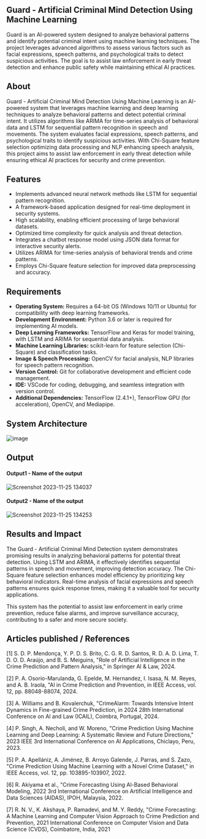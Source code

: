 ## Guard - Artificial Criminal Mind Detection Using Machine Learning
Guard is an AI-powered system designed to analyze behavioral patterns and identify potential criminal intent using machine learning techniques. The project leverages advanced algorithms to assess various factors such as facial expressions, speech patterns, and psychological traits to detect suspicious activities. The goal is to assist law enforcement in early threat detection and enhance public safety while maintaining ethical AI practices.
## About
Guard - Artificial Criminal Mind Detection Using Machine Learning is an AI-powered system that leverages machine learning and deep learning techniques to analyze behavioral patterns and detect potential criminal intent. It utilizes algorithms like ARIMA for time-series analysis of behavioral data and LSTM for sequential pattern recognition in speech and movements. The system evaluates facial expressions, speech patterns, and psychological traits to identify suspicious activities. With Chi-Square feature selection optimizing data processing and NLP enhancing speech analysis, this project aims to assist law enforcement in early threat detection while ensuring ethical AI practices for security and crime prevention.

## Features 
- Implements advanced neural network methods like LSTM for sequential pattern recognition.  
- A framework-based application designed for real-time deployment in security systems.  
- High scalability, enabling efficient processing of large behavioral datasets.  
- Optimized time complexity for quick analysis and threat detection.  
- Integrates a chatbot response model using JSON data format for interactive security alerts.  
- Utilizes ARIMA for time-series analysis of behavioral trends and crime patterns.  
- Employs Chi-Square feature selection for improved data preprocessing and accuracy.

## Requirements 
- **Operating System:** Requires a 64-bit OS (Windows 10/11 or Ubuntu) for compatibility with deep learning frameworks.  
- **Development Environment:** Python 3.6 or later is required for implementing AI models.  
- **Deep Learning Frameworks:** TensorFlow and Keras for model training, with LSTM and ARIMA for sequential data analysis.  
- **Machine Learning Libraries:** scikit-learn for feature selection (Chi-Square) and classification tasks.  
- **Image & Speech Processing:** OpenCV for facial analysis, NLP libraries for speech pattern recognition.  
- **Version Control:** Git for collaborative development and efficient code management.  
- **IDE:** VSCode for coding, debugging, and seamless integration with version control.  
- **Additional Dependencies:** TensorFlow (2.4.1+), TensorFlow GPU (for acceleration), OpenCV, and Mediapipe.

## System Architecture
![image](https://github.com/user-attachments/assets/eb70716a-bc9b-49ca-bc0f-c6ab735b9046)

## Output

<!--Embed the Output picture at respective places as shown below as shown below-->
#### Output1 - Name of the output

![Screenshot 2023-11-25 134037](https://github.com/<<yourusername>>/Hand-Gesture-Recognition-System/assets/75235455/8c2b6b5c-5ed2-4ec4-b18e-5b6625402c16)

#### Output2 - Name of the output
![Screenshot 2023-11-25 134253](https://github.com/<<yourusername>>/Hand-Gesture-Recognition-System/assets/75235455/5e05c981-05ca-4aaa-aea2-d918dcf25cb7)




## Results and Impact


The Guard - Artificial Criminal Mind Detection system demonstrates promising results in analyzing behavioral patterns for potential threat detection. Using LSTM and ARIMA, it effectively identifies sequential patterns in speech and movement, improving detection accuracy. The Chi-Square feature selection enhances model efficiency by prioritizing key behavioral indicators. Real-time analysis of facial expressions and speech patterns ensures quick response times, making it a valuable tool for security applications.  

This system has the potential to assist law enforcement in early crime prevention, reduce false alarms, and improve surveillance accuracy, contributing to a safer and more secure society.
## Articles published / References
[1] S. D. P. Mendonça, Y. P. D. S. Brito, C. G. R. D. Santos, R. D. A. D. Lima, T. D. O. D. Araújo, and B. S. Meiguins, "Role of Artificial Intelligence in the Crime Prediction and Pattern Analysis," in Springer Al & Law, 2024.

[2] P. A. Osorio-Marulanda, G. Epelde, M. Hernandez, I. Isasa, N. M. Reyes, and A. B. Iraola, "Al in Crime Prediction and Prevention, in IEEE Access, vol. 12, pp. 88048-88074, 2024.

[3] A. Williams and B. Kovalerchuk, "CrimeAlarm: Towards Intensive Intent Dynamics in Fine-grained Crime Prediction, in 2024 28th International Conference on Al and Law (ICAIL), Coimbra, Portugal, 2024.

[4] P. Singh, A. Necholi, and W. Moreno, "Crime Prediction Using Machine Learning and Deep Learning: A Systematic Review and Future Directions," 2023 IEEE 3rd International Conference on Al Applications, Chiclayo, Peru, 2023.

[5] P. A. Apellániz, A. Jiménez, B. Arroyo Galende, J. Parras, and S. Zazo, "Crime Prediction Using Machine Learning with a Novel Crime Dataset," in IEEE Access, vol. 12, pp. 103895-103907, 2022.

[6] R. Akiyama et al., "Crime Forecasting Using Al-Based Behavioral Modeling, 2022 3rd International Conference on Artificial Intelligence and Data Sciences (AIDAS), IPOH, Malaysia, 2022.

[7] R. N. V., K. Akshaya, P. Ramadevi, and M. Y. Reddy, "Crime Forecasting: A Machine Learning and Computer Vision Approach to Crime Prediction and Prevention, 2021 International Conference on Computer Vision and Data Science (CVDS), Coimbatore, India, 2021

